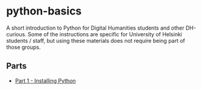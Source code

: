 # python-basics

A short introduction to Python for Digital Humanities students and other DH-curious. Some of the instructions are specific for University of Helsinki students / staff, but using these materials does not require being part of those groups.
## Parts

* [Part 1 - Installing Python](./1_installing_python/part1.md)
